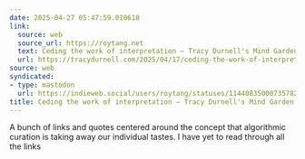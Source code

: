 ```yaml
---
date: 2025-04-27 05:47:59.010618
link:
  source: web
  source_url: https://roytang.net
  text: Ceding the work of interpretation – Tracy Durnell's Mind Garden
  url: https://tracydurnell.com/2025/04/17/ceding-the-work-of-interpretation/
source: web
syndicated:
- type: mastodon
  url: https://indieweb.social/users/roytang/statuses/114408350007357829
title: Ceding the work of interpretation – Tracy Durnell's Mind Garden
---
```


A bunch of links and quotes centered around the concept that algorithmic curation is taking away our individual tastes. I have yet to read through all the links
